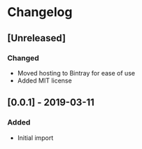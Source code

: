 # Changelog

<!-- Follow the guidelines at: https://keepachangelog.com/ -->

## [Unreleased]

### Changed

- Moved hosting to Bintray for ease of use
- Added MIT license

## [0.0.1] - 2019-03-11

### Added

- Initial import

